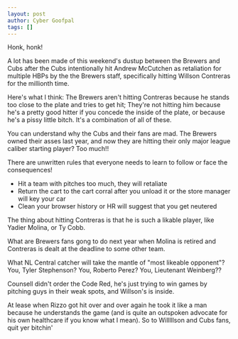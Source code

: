 ```yaml
---
layout: post
author: Cyber Goofpal
tags: []
---
```



Honk, honk!

A lot has been made of this weekend's dustup between the Brewers and Cubs after the Cubs intentionally hit Andrew McCutchen as retaliation for multiple HBPs by the the Brewers staff, specifically hitting Willson Contreras for the millionth time.

Here's what I think: The Brewers aren't hitting Contreras because he stands too close to the plate and tries to get hit; They're not hitting him because he's a pretty good hitter if you concede the inside of the plate, or because he's a pissy little bitch. It's a combination of all of these.

You can understand why the Cubs and their fans are mad. The Brewers owned their asses last year, and now they are hitting their only major league caliber starting player? Too much!!

There are unwritten rules that everyone needs to learn to follow or face the consequences!

- Hit a team with pitches too much, they will retaliate
- Return the cart to the cart corral after you unload it or the store manager will key your car
- Clean your browser history or HR will suggest that you get neutered


The thing about hitting Contreras is that he is such a likable player, like Yadier Molina, or Ty Cobb.

What are Brewers fans gong to do next year when Molina is retired and Contreras is dealt at the deadline to some other team.

What NL Central catcher will take the mantle of "most likeable opponent"?
You, Tyler Stephenson?
You, Roberto Perez?
You, Lieutenant Weinberg??

Counsell didn't order the Code Red, he's just trying to win games by pitching guys in their weak spots, and Willson's is inside.

At lease when Rizzo got hit over and over again he took it like a man because he understands the game (and is quite an outspoken advocate for his own healthcare if you know what I mean). So to Willlllson and Cubs fans, quit yer bitchin'